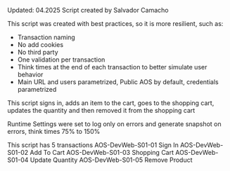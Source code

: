 Updated: 04.2025
Script created by Salvador Camacho

This script was created with best practices, so it is more resilient, such as:
* Transaction naming
* No add cookies
* No third party
* One validation per transaction
* Think times at the end of each transaction to better simulate user behavior
* Main URL and users parametrized, Public AOS by default, credentials parametrized

This script signs in, adds an item to the cart, goes to the shopping cart, updates the quantity and then removed it from the shopping cart

Runtime Settings were set to log only on errors and generate snapshot on errors, think times 75% to 150%

This script has 5 transactions
AOS-DevWeb-S01-01 Sign In
AOS-DevWeb-S01-02 Add To Cart
AOS-DevWeb-S01-03 Shopping Cart
AOS-DevWeb-S01-04 Update Quantity
AOS-DevWeb-S01-05 Remove Product